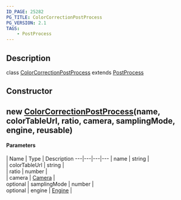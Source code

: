 ```yaml
---
ID_PAGE: 25282
PG_TITLE: ColorCorrectionPostProcess
PG_VERSION: 2.1
TAGS:
    - PostProcess
---
```

## Description

class [ColorCorrectionPostProcess](/classes/2.3/ColorCorrectionPostProcess) extends [PostProcess](/classes/2.3/PostProcess)



## Constructor

##  new [ColorCorrectionPostProcess](/classes/2.3/ColorCorrectionPostProcess)(name, colorTableUrl, ratio, camera, samplingMode, engine, reusable)



#### Parameters
 | Name | Type | Description
---|---|---|---
 | name | string |   
 | colorTableUrl | string |   
 | ratio | number |   
 | camera | [Camera](/classes/2.3/Camera) |   
optional | samplingMode | number |   
optional | engine | [Engine](/classes/2.3/Engine) |   
